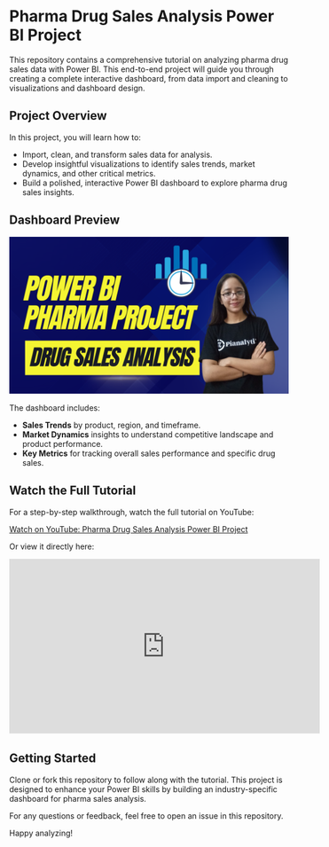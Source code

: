 # Pharma Drug Sales Analysis Power BI Project

This repository contains a comprehensive tutorial on analyzing pharma drug sales data with Power BI. This end-to-end project will guide you through creating a complete interactive dashboard, from data import and cleaning to visualizations and dashboard design.

## Project Overview

In this project, you will learn how to:
- Import, clean, and transform sales data for analysis.
- Develop insightful visualizations to identify sales trends, market dynamics, and other critical metrics.
- Build a polished, interactive Power BI dashboard to explore pharma drug sales insights.

## Dashboard Preview

![Pharma Drug Sales Analysis Dashboard](https://github.com/pianalytix/Power-BI-Project-Pharma-Drug-Sales-Analysis-Complete-Dashboard-Tutorial/blob/main/Power%20BI%20%20Pharma%20Project.png?raw=true)

The dashboard includes:
- **Sales Trends** by product, region, and timeframe.
- **Market Dynamics** insights to understand competitive landscape and product performance.
- **Key Metrics** for tracking overall sales performance and specific drug sales.

## Watch the Full Tutorial

For a step-by-step walkthrough, watch the full tutorial on YouTube:

[Watch on YouTube: Pharma Drug Sales Analysis Power BI Project](https://youtu.be/h6TTU8zcFiA?si=BYDJQ5owieeQ_h83)

Or view it directly here:

<iframe width="560" height="315" src="https://www.youtube.com/embed/h6TTU8zcFiA?si=BYDJQ5owieeQ_h83" title="YouTube video player" frameborder="0" allow="accelerometer; autoplay; clipboard-write; encrypted-media; gyroscope; picture-in-picture; web-share" referrerpolicy="strict-origin-when-cross-origin" allowfullscreen></iframe>

## Getting Started

Clone or fork this repository to follow along with the tutorial. This project is designed to enhance your Power BI skills by building an industry-specific dashboard for pharma sales analysis.

For any questions or feedback, feel free to open an issue in this repository.

Happy analyzing!
